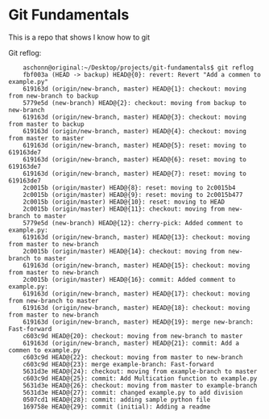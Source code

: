 # Git Fundamentals

This is a repo that shows I know how to git

Git reflog:

        aschonn@original:~/Desktop/projects/git-fundamentals$ git reflog
        fbf003a (HEAD -> backup) HEAD@{0}: revert: Revert "Add a commen to example.py"
        619163d (origin/new-branch, master) HEAD@{1}: checkout: moving from new-branch to backup
        5779e5d (new-branch) HEAD@{2}: checkout: moving from backup to new-branch
        619163d (origin/new-branch, master) HEAD@{3}: checkout: moving from master to backup
        619163d (origin/new-branch, master) HEAD@{4}: checkout: moving from master to master
        619163d (origin/new-branch, master) HEAD@{5}: reset: moving to 619163de7
        619163d (origin/new-branch, master) HEAD@{6}: reset: moving to 619163de7
        619163d (origin/new-branch, master) HEAD@{7}: reset: moving to 619163de7
        2c0015b (origin/master) HEAD@{8}: reset: moving to 2c0015b4
        2c0015b (origin/master) HEAD@{9}: reset: moving to 2c0015b477
        2c0015b (origin/master) HEAD@{10}: reset: moving to HEAD
        2c0015b (origin/master) HEAD@{11}: checkout: moving from new-branch to master
        5779e5d (new-branch) HEAD@{12}: cherry-pick: Added comment to example.py:
        619163d (origin/new-branch, master) HEAD@{13}: checkout: moving from master to new-branch
        2c0015b (origin/master) HEAD@{14}: checkout: moving from new-branch to master
        619163d (origin/new-branch, master) HEAD@{15}: checkout: moving from master to new-branch
        2c0015b (origin/master) HEAD@{16}: commit: Added comment to example.py:
        619163d (origin/new-branch, master) HEAD@{17}: checkout: moving from new-branch to master
        619163d (origin/new-branch, master) HEAD@{18}: checkout: moving from master to new-branch
        619163d (origin/new-branch, master) HEAD@{19}: merge new-branch: Fast-forward
        c603c9d HEAD@{20}: checkout: moving from new-branch to master
        619163d (origin/new-branch, master) HEAD@{21}: commit: Add a commen to example.py
        c603c9d HEAD@{22}: checkout: moving from master to new-branch
        c603c9d HEAD@{23}: merge example-branch: Fast-forward
        5631d3e HEAD@{24}: checkout: moving from example-branch to master
        c603c9d HEAD@{25}: commit: Add Multication function to example.py
        5631d3e HEAD@{26}: checkout: moving from master to example-branch
        5631d3e HEAD@{27}: commit: changed example.py to add division
        0507cd1 HEAD@{28}: commit: adding sample python file
        169758e HEAD@{29}: commit (initial): Adding a readme
	
